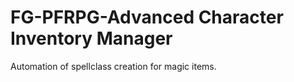 # FG-PFRPG-Advanced Character Inventory Manager
 Automation of spellclass creation for magic items.
